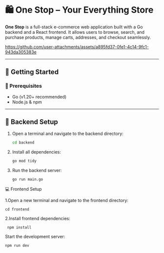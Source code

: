 # 🛍️ One Stop – Your Everything Store

**One Stop** is a full-stack e-commerce web application built with a Go backend and a React frontend. It allows users to browse, search, and purchase products, manage carts, addresses, and checkout seamlessly.

https://github.com/user-attachments/assets/a895fd37-0fe1-4c14-9fc1-943da305383e

---

## 🚀 Getting Started

### 🧰 Prerequisites

- Go (v1.20+ recommended)
- Node.js & npm

---

## 🔧 Backend Setup

1. Open a terminal and navigate to the backend directory:

   ```bash
   cd backend
2. Install all dependencies:

   ```bash
   go mod tidy

3. Run the backend server:

   ```bash
   go run main.go

💻 Frontend Setup

1.Open a new terminal and navigate to the frontend directory:

    cd frontend

2.Install frontend dependencies:

     npm install

Start the development server:

    npm run dev


